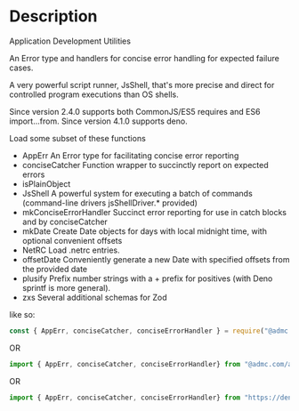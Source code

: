 # Description
Application Development Utilities

An Error type and handlers for concise error handling for expected failure
cases.

A very powerful script runner, JsShell, that's more precise and direct for controlled
program executions than OS shells.

Since version 2.4.0 supports both CommonJS/ES5 requires and ES6 import...from.
Since version 4.1.0 supports deno.

Load some subset of these functions

* AppErr  An Error type for facilitating concise error reporting
* conciseCatcher  Function wrapper to succinctly report on expected errors
* isPlainObject
* JsShell  A powerful system for executing a batch of commands (command-line drivers jsShellDriver.* provided)
* mkConciseErrorHandler  Succinct error reporting for use in catch blocks and by conciseCatcher
* mkDate  Create Date objects for days with local midnight time, with optional convenient offsets
* NetRC  Load .netrc entries.
* offsetDate  Conveniently generate a new Date with specified offsets from the provided date
* plusify  Prefix number strings with a + prefix for positives (with Deno sprintf is more general).
* zxs  Several additional schemas for Zod

like so:
```javascript
const { AppErr, conciseCatcher, conciseErrorHandler } = require("@admc.com/apputil");
```
OR
```javascript
import { AppErr, conciseCatcher, conciseErrorHandler} from "@admc.com/apputil";
```
OR
```javascript
import { AppErr, conciseCatcher, conciseErrorHandler} from "https://deno.land/x/apputil/apputil-deno.mjs";
```

